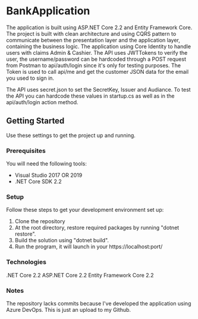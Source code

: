 # BankApplication
The application is built using ASP.NET Core 2.2 and Entity Framework Core. The project is built with clean architecture and using CQRS pattern to communicate between the presentation layer and the application layer, containing the business logic.
The application using Core Identity to handle users with claims Admin & Cashier. The API uses JWTTokens to verify the user, the username/password can be hardcoded through a POST request from Postman to api/auth/login since it's only for testing purposes.
The Token is used to call api/me and get the customer JSON data for the email you used to sign in.

The API uses secret.json to set the SecretKey, Issuer and Audiance. To test the API you can hardcode these values in startup.cs as well as in the api/auth/login action method.

## Getting Started
Use these settings to get the project up and running.

### Prerequisites
You will need the following tools:
- Visual Studio 2017 OR 2019
- .NET Core SDK 2.2

### Setup

Follow these steps to get your development environment set up:

1. Clone the repository
2. At the root directory, restore required packages by running "dotnet restore".
3. Build the solution using "dotnet build".
4. Run the program, it will launch in your https://localhost:port/


### Technologies
.NET Core 2.2
ASP.NET Core 2.2
Entity Framework Core 2.2


### Notes
The repository lacks commits because I've developed the application using Azure DevOps. This is just an upload to my Github.
